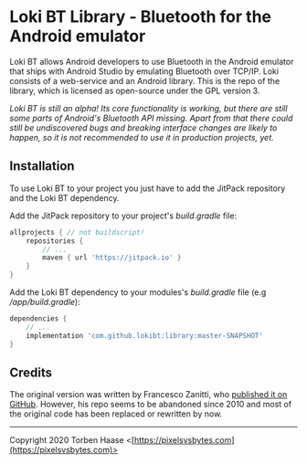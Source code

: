 # Loki BT Library - Bluetooth for the Android emulator

Loki BT allows Android developers to use Bluetooth in the Android emulator that ships with Android Studio by emulating Bluetooth over TCP/IP. Loki consists of a web-service and an Android library. This is the repo of the library, which is licensed as open-source under the GPL version 3.

*Loki BT is still an alpha! Its core functionality is working, but there are still some parts of Android's Bluetooth API missing. Apart from that there could still be undiscovered bugs and breaking interface changes are likely to happen, so it is not recommended to use it in production projects, yet.*

## Installation

To use Loki BT to your project you just have to add the JitPack repository and the Loki BT dependency.

Add the JitPack repository to your project's *build.gradle* file:

```gradle
allprojects { // not buildscript!
    repositories {
        // ...
        maven { url 'https://jitpack.io' }
    }
}
```

Add the Loki BT dependency to your modules's *build.gradle* file (e.g */app/build.gradle*):

```gradle
dependencies {
    // ...
    implementation 'com.github.lokibt:library:master-SNAPSHOT'
}
```

## Credits

The original version was written by Francesco Zanitti, who [published it on GitHub](https://github.com/cheng81/Android-Bluetooth-Simulator/). However, his repo seems to be abandoned since 2010 and most of the original code has been replaced or rewritten by now.

----

Copyright 2020 Torben Haase \<[https://pixelsvsbytes.com](https://pixelsvsbytes.com)>

